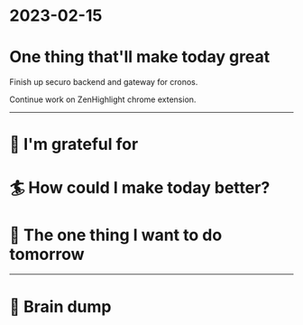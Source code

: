 # 2023-02-15

# One thing that'll make today great

Finish up securo backend and gateway for cronos.

Continue work on ZenHighlight chrome extension.

---

# 🤗 I'm grateful for


# 🏄 How could I make today better?


# 🏹 The one thing I want to do tomorrow

---

# 💭 Brain dump
